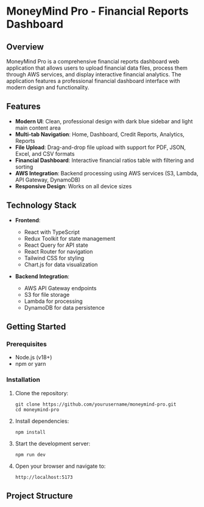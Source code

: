 # MoneyMind Pro - Financial Reports Dashboard

## Overview

MoneyMind Pro is a comprehensive financial reports dashboard web application that allows users to upload financial data files, process them through AWS services, and display interactive financial analytics. The application features a professional financial dashboard interface with modern design and functionality.

## Features

- **Modern UI**: Clean, professional design with dark blue sidebar and light main content area
- **Multi-tab Navigation**: Home, Dashboard, Credit Reports, Analytics, Reports
- **File Upload**: Drag-and-drop file upload with support for PDF, JSON, Excel, and CSV formats
- **Financial Dashboard**: Interactive financial ratios table with filtering and sorting
- **AWS Integration**: Backend processing using AWS services (S3, Lambda, API Gateway, DynamoDB)
- **Responsive Design**: Works on all device sizes

## Technology Stack

- **Frontend**:
  - React with TypeScript
  - Redux Toolkit for state management
  - React Query for API state
  - React Router for navigation
  - Tailwind CSS for styling
  - Chart.js for data visualization

- **Backend Integration**:
  - AWS API Gateway endpoints
  - S3 for file storage
  - Lambda for processing
  - DynamoDB for data persistence

## Getting Started

### Prerequisites

- Node.js (v18+)
- npm or yarn

### Installation

1. Clone the repository:
   ```
   git clone https://github.com/yourusername/moneymind-pro.git
   cd moneymind-pro
   ```

2. Install dependencies:
   ```
   npm install
   ```

3. Start the development server:
   ```
   npm run dev
   ```

4. Open your browser and navigate to:
   ```
   http://localhost:5173
   ```

## Project Structure

